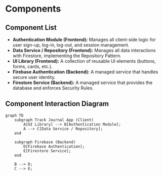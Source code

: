 # Components

## Component List

  * **Authentication Module (Frontend):** Manages all client-side logic for user sign-up, log-in, log-out, and session management.
  * **Data Service / Repository (Frontend):** Manages all data interactions with Firestore, implementing the Repository Pattern.
  * **UI Library (Frontend):** A collection of reusable UI elements (buttons, forms, cards, etc.).
  * **Firebase Authentication (Backend):** A managed service that handles secure user identity.
  * **Firestore Service (Backend):** A managed service that provides the database and enforces Security Rules.

## Component Interaction Diagram

```mermaid
graph TD
    subgraph Track Journal App (Client)
        A[UI Library] --> B[Authentication Module];
        A --> C[Data Service / Repository];
    end

    subgraph Firebase (Backend)
        D[Firebase Authentication];
        E[Firestore Service];
    end

    B --> D;
    C --> E;
```
